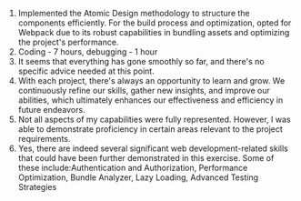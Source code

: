 1. Implemented the Atomic Design methodology to structure the components efficiently. For the build process and optimization, opted for Webpack due to its robust capabilities in bundling assets and optimizing the project's performance.
2. Coding - 7 hours, debugging - 1 hour
3. It seems that everything has gone smoothly so far, and there's no specific advice needed at this point.
4. With each project, there's always an opportunity to learn and grow. We continuously refine our skills, gather new insights, and improve our abilities, which ultimately enhances our effectiveness and efficiency in future endeavors.
5. Not all aspects of my capabilities were fully represented. However, I was able to demonstrate proficiency in certain areas relevant to the project requirements.
6. Yes, there are indeed several significant web development-related skills that could have been further demonstrated in this exercise. Some of these include:Authentication and Authorization, Performance Optimization, Bundle Analyzer, Lazy Loading, Advanced Testing Strategies